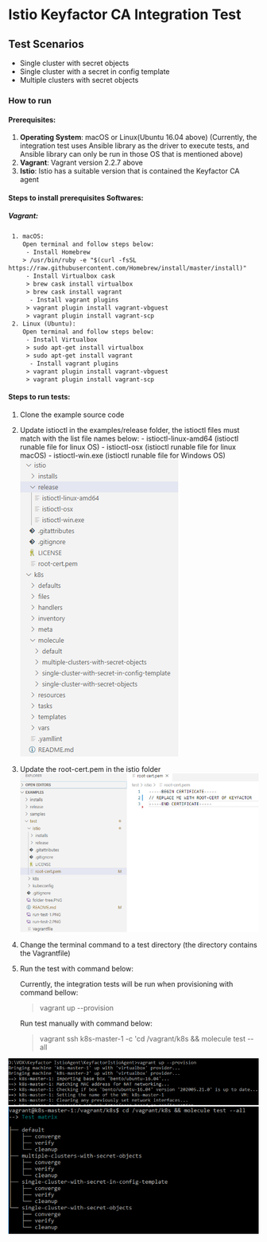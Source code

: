 # Istio Keyfactor CA Integration Test

## Test Scenarios

- Single cluster with secret objects
- Single cluster with a secret in config template
- Multiple clusters with secret objects

### How to run

#### Prerequisites:

1.  **Operating System**: macOS or Linux(Ubuntu 16.04 above) (Currently, the integration test uses Ansible library as the driver to execute tests, and Ansible library can only be run in those OS that is mentioned above)
2.  **Vagrant**: Vagrant version 2.2.7 above
3.  **Istio**: Istio has a suitable version that is contained the Keyfactor CA agent

#### Steps to install prerequisites Softwares:

##### Vagrant:

     1. macOS:
    	Open terminal and follow steps below:
    	 - Install Homebrew
    	> /usr/bin/ruby -e "$(curl -fsSL https://raw.githubusercontent.com/Homebrew/install/master/install)"
    	 - Install Virtualbox cask
    	 > brew cask install virtualbox
    	 > brew cask install vagrant
    	  - Install vagrant plugins
    	 > vagrant plugin install vagrant-vbguest
    	 > vagrant plugin install vagrant-scp
     2. Linux (Ubuntu):
    	Open terminal and follow steps below:
    	 - Install Virtualbox
    	 > sudo apt-get install virtualbox
    	 > sudo apt-get install vagrant
    	  - Install vagrant plugins
    	 > vagrant plugin install vagrant-vbguest
    	 > vagrant plugin install vagrant-scp

#### Steps to run tests:

1.  Clone the example source code
2.  Update istioctl in the examples/release folder, the istioctl files must match with the list file names below: - istioctl-linux-amd64 (istioctl runable file for linux OS) - istioctl-osx (istioctl runable file for linux macOS) - istioctl-win.exe (istioctl runable file for Windows OS)
    ![Screenshot](/test/folder-tree.png)
3.  Update the root-cert.pem in the istio folder
    ![Screenshot](/test/root-cert.png)
4.  Change the terminal command to a test directory (the directory contains the Vagrantfile)
5.  Run the test with command below:

    Currently, the integration tests will be run when provisioning with command bellow:

    > vagrant up --provision

    Run test manually with command below:

    > vagrant ssh k8s-master-1 -c 'cd /vagrant/k8s && molecule test --all

![Screenshot](/test/run-test-1.png)
![Screenshot](/test/run-test-2.png)
